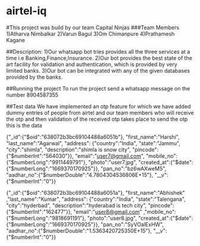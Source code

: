 # airtel-iq
#This project was build by our team Capital Ninjas
###Team Members
1)Atharva Nimbalkar
2)Varun Bagul
3)Om Chimanpure
4)Prathamesh Kagane

##Description:
1)Our whatsapp bot tries provides all the three services at a time i.e Banking,Finance,Insurance.
2)Our bot provides the best state of the art facility for validation and authentication, which is provided by very limited banks.
3)Our bot can be integrated with any of the given databases provided by the banks.

##Running the project
To run the  project send a whatsapp message on the number 8904587355 

##Test data
We have implemented an otp feature for which we have added dummy entries of people from airtel and our team members who will receive the otp and then validation of the received otp takes place 
to send the otp this is the data


{"_id":{"$oid":"638072b3bc69104488a6051b"},
"first_name":"Harshi",
"last_name":"Agarwal",
"address":
{"country":"India",
"state":"Jammu",
"city":"shimla",
"description":"shimla is snow city",
"pincode":{"$numberInt":"564030"}},
"email":"user7@gmail.com",
"mobile_no":{"$numberLong":"9911449791"},
"photo":"user7.jpg",
"created_at":{"$date":{"$numberLong":"1669370170925"}},
"pan_no":"bz6wAXweM5",
"aadhar_no":{"$numberDouble":"4.7804304536806E+15"},
"__v":{"$numberInt":"0"}}


{"_id":{"$oid":"638072b3bc69104488a6051a"},
"first_name":"Abhishek"
,"last_name":"Kumar",
"address":
{"country":"India",
"state":"Talengana",
"city":"hyderbad",
"description":"hyderabad is tech city",
"pincode":{"$numberInt":"162477"}},
"email":"user8@gmail.com"
,"mobile_no":{"$numberLong":"9818691191"},
"photo":"user8.jpg",
"created_at":{"$date":{"$numberLong":"1669370170925"}},
"pan_no":"SyVOalExHW",
"aadhar_no":{"$numberDouble":"1.5363420725350E+15"},
"__v":{"$numberInt":"0"}}

